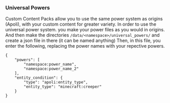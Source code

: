 ### Universal Powers

Custom Content Packs allow you to use the same power system as origins (Apoli), with your custom content for greater variety. In order to use the universal power system. you make your power files as you would in origins. And then make the directories `/data/<namespace>/universal_powers/` and create a json file in there (it can be named anything)
Then, in this file, you enter the following, replacing the power names with your repective powers.
```
{
	"powers": [
		"namespace:power_name",
		"namespace:power_name_2"
	],
	"entity_condition": {
		"type": "apoli:entity_type",
		"entity_type": "minecraft:creeper"
	}
}
```
